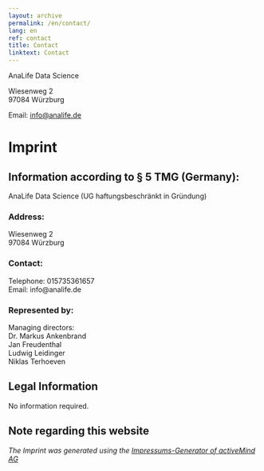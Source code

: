 ```yaml
---
layout: archive
permalink: /en/contact/
lang: en
ref: contact
title: Contact
linktext: Contact
---
```


AnaLife Data Science

Wiesenweg 2<br>
97084 Würzburg

Email: info@analife.de


<h1>Imprint</h1>
<h2>Information according to § 5 TMG (Germany):</h2>
<p>AnaLife Data Science (UG haftungsbeschränkt in Gründung)<br></p>
<h3>Address:</h3>
<p>Wiesenweg 2<br>97084 Würzburg<br></p>
<h3>Contact:</h3>
<p>Telephone: 015735361657<br>Email: info@analife.de</p>
<h3>Represented by:</h3>
<p>Managing directors:
<br>Dr. Markus Ankenbrand
<br>Jan Freudenthal
<br>Ludwig Leidinger
<br>Niklas Terhoeven</p>
<h2>Legal Information </h2>
No information required.
<h2>Note regarding this website</h2>
<p><em>The Imprint was generated using the <a href="https://www.activemind.de/datenschutz/impressums-generator/">Impressums-Generator of activeMind AG</a></em></p>
